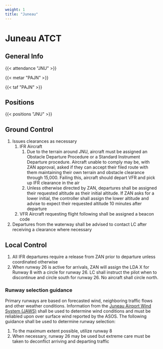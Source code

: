 ```yaml
---
weight: 1
title: "Juneau"
---
```


# Juneau ATCT

## General Info

{{< attendance "JNU" >}}

{{< metar "PAJN" >}}

{{< taf "PAJN" >}}

## Positions

{{< positions "JNU" >}}

## Ground Control

1. Issues clearances as necessary
   1. IFR Aircraft
      1. Due to the terrain around JNU, aircraft must be assigned an Obstacle Departure Procedure or a Standard Instrument Departure procedure. Aircraft unable to comply
         may be, with ZAN approval, asked if they can accept their filed route with them maintaining their own terrain and obstacle clearance through 15,000. Failing this,
         aircraft should depart VFR and pick up IFR clearance in the air
      2. Unless otherwise directed by ZAN, departures shall be assigned their requested altitude as their initial altitude. If ZAN asks for a lower initial, the controller shall
         assign the lower altitude and advise to expect their requested altitude 10 minutes after departure
   2. VFR Aircraft requesting flight following shall be assigned a beacon code
2. Departures from the waterway shall be advised to contact LC after receiving a clearance where necessary
  
## Local Control

1. All IFR departures require a release from ZAN prior to departure unless coordinated otherwise
2. When runway 26 is active for arrivals, ZAN will assign the LDA X for Runway 8 with a circle for runway 26. LC shall instruct the pilot when to discontinue and circle south for runway 26. No
   aircraft shall circle north.

### Runway selection guidance

Primary runways are based on forecasted wind, neighboring traffic flows and other weather conditions. Information from the [Juneau Airport Wind System (JAWS)](https://www.weather.gov/ajk/JAWS) shall be used to determine wind
conditions and must be reliabled upon over surface wind reported by the ASOS. The following guidance shall be used to determine runway selection:

1. To the maximum extent possible, utilize runway 8
2. When necessary, runway 26 may be used but extreme care must be taken to deconflict arriving and departing traffic

